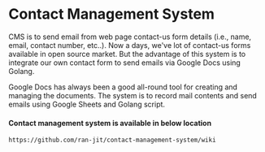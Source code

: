 # Contact Management System

CMS is to send email from web page contact-us form details (i.e., name, email, contact number, etc..). Now a days, we've lot of contact-us forms available in open source market. But the advantage of this system is to integrate our own contact form to send emails via Google Docs using Golang.

Google Docs has always been a good all-round tool for creating and managing the documents. The system is to record mail contents and send emails using Google Sheets and Golang script.

#### Contact management system is available in below location
  
    https://github.com/ran-jit/contact-management-system/wiki
